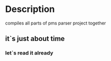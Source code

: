 # Description
compiles all parts of pms parser project together

## it`s just about time

### let`s read it already